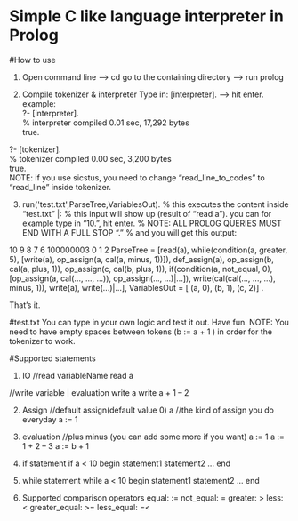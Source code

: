 Simple C like language interpreter in Prolog
============================================

#How to use
1. Open command line —> cd go to the containing directory —> run prolog

2. Compile tokenizer & interpreter
Type in: [interpreter]. —> hit enter.  
example:  
?- [interpreter].  
% interpreter compiled 0.01 sec, 17,292 bytes  
true.  

?- [tokenizer].  
% tokenizer compiled 0.00 sec, 3,200 bytes  
true.  
NOTE: if you use sicstus, you need to change “read_line_to_codes” to “read_line” inside tokenizer.  


3. run('test.txt',ParseTree,VariablesOut).
% this executes the content inside “test.txt”
|:
% this input will show up (result of “read a”). you can for example type in “10.”, hit enter.
% NOTE: ALL PROLOG QUERIES MUST END WITH A FULL STOP “.”
% and you will get this output:

10
9
8
7
6
100000003
0
1
2
ParseTree = [read(a), while(condition(a, greater, 5), [write(a), op_assign(a, cal(a, minus, 1))]), def_assign(a), op_assign(b, cal(a, plus, 1)), op_assign(c, cal(b, plus, 1)), if(condition(a, not_equal, 0), [op_assign(a, cal(..., ..., ...)), op_assign(..., ...)|...]), write(cal(cal(..., ..., ...), minus, 1)), write(a), write(...)|...],
VariablesOut = [ (a, 0), (b, 1), (c, 2)] .

That’s it.

#test.txt
You can type in your own logic and test it out. Have fun.
NOTE: You need to have empty spaces between tokens (b := a + 1 ) in order for the tokenizer to work.

#Supported statements

1. IO
//read variableName
read a

//write variable | evaluation
write a
write a + 1 – 2

2. Assign
//default assign(default value 0)
a
//the kind of assign you do everyday
a := 1

3. evaluation
//plus minus (you can add some more if you want)
a := 1
a := 1 + 2 – 3
a := b + 1

4. if statement
if
a < 10
begin
statement1
statement2
...
end


5. while statement
while
a < 10
begin
statement1
statement2
...
end

6. Supported comparison operators
equal: :=
not_equal: \=
greater: >
less: <
greater_equal: >=
less_equal: =<
